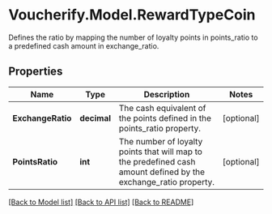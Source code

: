 # Voucherify.Model.RewardTypeCoin
Defines the ratio by mapping the number of loyalty points in points_ratio to a predefined cash amount in exchange_ratio.

## Properties

Name | Type | Description | Notes
------------ | ------------- | ------------- | -------------
**ExchangeRatio** | **decimal** | The cash equivalent of the points defined in the points_ratio property. | [optional] 
**PointsRatio** | **int** | The number of loyalty points that will map to the predefined cash amount defined by the exchange_ratio property. | [optional] 

[[Back to Model list]](../../README.md#documentation-for-models) [[Back to API list]](../../README.md#documentation-for-api-endpoints) [[Back to README]](../../README.md)

